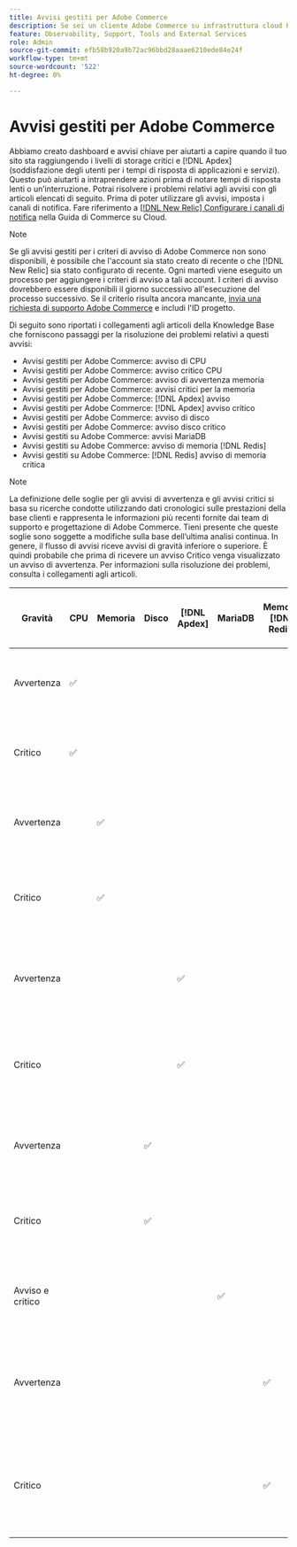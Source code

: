 ```yaml
---
title: Avvisi gestiti per Adobe Commerce
description: Se sei un cliente Adobe Commerce su infrastruttura cloud Pro plan architecture, puoi utilizzare avvisi gestiti per comprendere lo stato del sito. Se sei un cliente Adobe Commerce su infrastruttura cloud con architettura di piano Starter, riceverai solo avvisi per  [!DNL Apdex]  e condizioni relative al tasso di errore.
feature: Observability, Support, Tools and External Services
role: Admin
source-git-commit: efb58b920a9b72ac96bbd28aaae6210ede84e24f
workflow-type: tm+mt
source-wordcount: '522'
ht-degree: 0%

---
```



# Avvisi gestiti per Adobe Commerce


Abbiamo creato dashboard e avvisi chiave per aiutarti a capire quando il tuo sito sta raggiungendo i livelli di storage critici e [!DNL Apdex] (soddisfazione degli utenti per i tempi di risposta di applicazioni e servizi). Questo può aiutarti a intraprendere azioni prima di notare tempi di risposta lenti o un’interruzione. Potrai risolvere i problemi relativi agli avvisi con gli articoli elencati di seguito. Prima di poter utilizzare gli avvisi, imposta i canali di notifica. Fare riferimento a [[!DNL New Relic] Configurare i canali di notifica](https://experienceleague.adobe.com/it/docs/commerce-on-cloud/user-guide/monitor/new-relic/new-relic-service) nella Guida di Commerce su Cloud.

>[!NOTE]
>
>Se gli avvisi gestiti per i criteri di avviso di Adobe Commerce non sono disponibili, è possibile che l&#39;account sia stato creato di recente o che [!DNL New Relic] sia stato configurato di recente. Ogni martedì viene eseguito un processo per aggiungere i criteri di avviso a tali account. I criteri di avviso dovrebbero essere disponibili il giorno successivo all&#39;esecuzione del processo successivo. Se il criterio risulta ancora mancante, [invia una richiesta di supporto Adobe Commerce](https://experienceleague.adobe.com/it/docs/commerce-knowledge-base/kb/help-center-guide/magento-help-center-user-guide#support-case) e includi l&#39;ID progetto.

Di seguito sono riportati i collegamenti agli articoli della Knowledge Base che forniscono passaggi per la risoluzione dei problemi relativi a questi avvisi:

* Avvisi gestiti per Adobe Commerce: avviso di CPU
* Avvisi gestiti per Adobe Commerce: avviso critico CPU
* Avvisi gestiti per Adobe Commerce: avviso di avvertenza memoria
* Avvisi gestiti per Adobe Commerce: avvisi critici per la memoria
* Avvisi gestiti per Adobe Commerce: [!DNL Apdex] avviso
* Avvisi gestiti per Adobe Commerce: [!DNL Apdex] avviso critico
* Avvisi gestiti per Adobe Commerce: avviso di disco
* Avvisi gestiti per Adobe Commerce: avviso disco critico
* Avvisi gestiti su Adobe Commerce: avvisi MariaDB
* Avvisi gestiti su Adobe Commerce: avviso di memoria [!DNL Redis]
* Avvisi gestiti su Adobe Commerce: [!DNL Redis] avviso di memoria critica

>[!NOTE]
>
>La definizione delle soglie per gli avvisi di avvertenza e gli avvisi critici si basa su ricerche condotte utilizzando dati cronologici sulle prestazioni della base clienti e rappresenta le informazioni più recenti fornite dai team di supporto e progettazione di Adobe Commerce. Tieni presente che queste soglie sono soggette a modifiche sulla base dell’ultima analisi continua. In genere, il flusso di avvisi riceve avvisi di gravità inferiore o superiore. È quindi probabile che prima di ricevere un avviso Critico venga visualizzato un avviso di avvertenza. Per informazioni sulla risoluzione dei problemi, consulta i collegamenti agli articoli.

| Gravità | CPU | Memoria | Disco | [!DNL Apdex] | MariaDB | Memoria [!DNL Redis] | Articolo sulla risoluzione dei problemi |
|----------|-----|--------|------|-------|---------|--------------|-------------------------|
| Avvertenza | ✅ |        |      |       |         |              | [Avvisi gestiti per Adobe Commerce: avviso di CPU](managed-alerts-for-magento-commerce-cpu-warning-alert.md) |
| Critico | ✅ |        |      |       |         |              | [Avvisi gestiti per Adobe Commerce: avviso critico CPU](managed-alerts-on-magento-commerce-cpu-critical-alert.md) |
| Avvertenza |     | ✅ |      |       |         |              | [Avvisi gestiti per Adobe Commerce: avviso di memoria](managed-alerts-for-magento-commerce-memory-warning-alert.md) |
| Critico |     | ✅ |      |       |         |              | [Avvisi gestiti per Adobe Commerce: avviso di memoria critica](managed-alerts-on-magento-commerce-memory-critical-alert.md) |
| Avvertenza |     |        |      | ✅ |         |              | [Avvisi gestiti per Adobe Commerce: [!DNL Apdex] avviso](managed-alerts-for-magento-commerce-apdex-warning-alert.md) |
| Critico |     |        |      | ✅ |         |              | [Avvisi gestiti per Adobe Commerce: [!DNL Apdex] avviso critico](managed-alerts-for-magento-commerce-apdex-critical-alert.md) |
| Avvertenza |     |        | ✅ |       |         |              | [Avvisi gestiti per Adobe Commerce: avviso disco](managed-alerts-for-magento-commerce-disk-warning-alert.md) |
| Critico |     |        | ✅ |       |         |              | [Avvisi gestiti per Adobe Commerce: avviso disco critico](managed-alerts-for-magento-commerce-disk-critical-alert.md) |
| Avviso e critico |     |        |      |       | ✅ |              | [Avvisi gestiti su Adobe Commerce: avvisi MariaDB](managed-alerts-on-magento-commerce-mariadb-alerts.md) |
| Avvertenza |     |        |      |       |         | ✅ | [Avvisi gestiti in Adobe Commerce: [!DNL Redis] avviso di avviso memoria](managed-alerts-on-magento-commerce-redis-memory-warning-alert.md) |
| Critico |     |        |      |       |         | ✅ | [Avvisi gestiti in Adobe Commerce: [!DNL Redis] avviso di memoria critica](managed-alerts-on-magento-commerce-redis-memory-critical-alert.md) |
